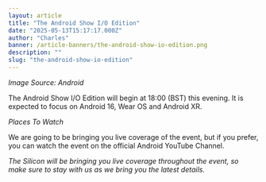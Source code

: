 ```yaml
---
layout: article
title: "The Android Show I/O Edition"
date: "2025-05-13T15:17:17.000Z"
author: "Charles"
banner: /article-banners/the-android-show-io-edition.png
description: ""
slug: "the-android-show-io-edition"
---
```


*Image Source: Android*

The Android Show I/O Edition will begin at 18:00 (BST) this evening. It is expected to focus on Android 16, Wear OS and Android XR.  

*Places To Watch*

We are going to be bringing you live coverage of the event, but if you prefer, you can watch the event on the official Android YouTube Channel.






*The Silicon will be bringing you live coverage throughout the event, so make sure to stay with us as we bring you the latest details.*



